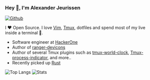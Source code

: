 ### Hey 👋, I'm Alexander Jeurissen

[![Github](https://img.shields.io/github/followers/alexanderjeurissen?label=Follow&style=social)](https://github.com/alexanderjeurissen)

I ❤ Open Source. I love [Vim](https://www.vim.org/), [Tmux](https://github.com/tmux/tmux), dotfiles and spend most of my live inside a terminal 🙈.

* Software engineer at [HackerOne](https://github.com/hacker0x01)
* Author of [ranger-devicons](https://github.com/alexanderjeurissen/ranger-devicons)
* Author of several Tmux plugins such as [tmux-world-clock](https://github.com/alexanderjeurissen/tmux-world-clock), [Tmux-process-indicator](https://github.com/alexanderjeurissen/tmux-process-indicator), and more..
* Recently picked up [Rust](https://rustlang.org)

![Top Langs](https://github-readme-stats.vercel.app/api/top-langs/?username=alexanderjeurissen&hide=php)
![Stats](https://github-readme-stats.vercel.app/api?username=alexanderjeurissen&show_icons=true&count_private=true&line_height=34)
